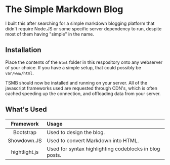 # The Simple Markdown Blog

I built this after searching for a simple markdown blogging platform that didn't require Node.JS or some specific server dependency to run, despite most of them having "simple" in the name.

## Installation

Place the contents of the `html` folder in this respository onto any webserver of your choice. If you have a simple setup, that could possibly be `var/www/html`.

TSMB should now be installed and running on your server. All of the javascript frameworks used are requested through CDN's, which is often cached speeding up the connection, and offloading data from your server.

## What's Used

| Framework     | Usage |
| :-------:     | :---- |
| Bootstrap     | Used to design the blog. |
| Showdown.JS   | Used to convert Markdown into HTML. |
| hightlight.js | Used for syntax highlighting codeblocks in blog posts. |

